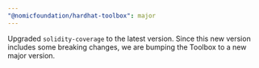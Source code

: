 ```yaml
---
"@nomicfoundation/hardhat-toolbox": major
---
```


Upgraded `solidity-coverage` to the latest version. Since this new version includes some breaking changes, we are bumping the Toolbox to a new major version.
